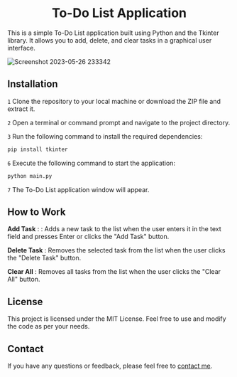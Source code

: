 <h1 align="center">To-Do List Application</h1>

This is a simple To-Do List application built using Python and the Tkinter library. It allows you to add, delete, and clear tasks in a graphical user interface.

![Screenshot 2023-05-26 233342](https://github.com/WantedPurpose/To-Do-List-Application/assets/73717132/3b5ac6a9-7c63-44b0-98b8-cc7afa381994)


## Installation
`1` Clone the repository to your local machine or download the ZIP file and extract it.

`2` Open a terminal or command prompt and navigate to the project directory.

`3` Run the following command to install the required dependencies:

```py
pip install tkinter
```

`6` Execute the following command to start the application:

```py
python main.py
```

`7` The To-Do List application window will appear.

## How to Work
**Add Task** : : Adds a new task to the list when the user enters it in the text field and presses Enter or clicks the "Add Task" button.

**Delete Task** : Removes the selected task from the list when the user clicks the "Delete Task" button.

**Clear All** : Removes all tasks from the list when the user clicks the "Clear All" button.

## License
This project is licensed under the MIT License. Feel free to use and modify the code as per your needs.

## Contact
If you have any questions or feedback, please feel free to [contact me](https://discord.com/channels/@me/1018403711426506813).
